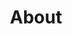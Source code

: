 ---
layout: about
title: About
permalink: /philly/about
summary: About the team behind the Philly Design Compensation Census
---